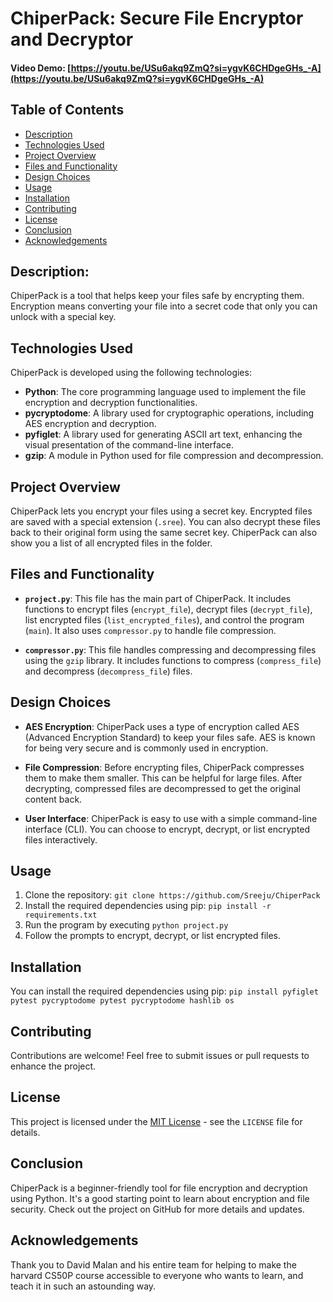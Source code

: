 # ChiperPack: Secure File Encryptor and Decryptor

#### Video Demo: [https://youtu.be/USu6akq9ZmQ?si=ygvK6CHDgeGHs_-A](https://youtu.be/USu6akq9ZmQ?si=ygvK6CHDgeGHs_-A)

## Table of Contents
- [Description](#description)
- [Technologies Used](#technologies-used)
- [Project Overview](#project-overview)
- [Files and Functionality](#files-and-functionality)
- [Design Choices](#design-choices)
- [Usage](#usage)
- [Installation](#installation)
- [Contributing](#contributing)
- [License](#license)
- [Conclusion](#conclusion)
- [Acknowledgements](#acknowledgements)


## Description:
ChiperPack is a tool that helps keep your files safe by encrypting them. Encryption means converting your file into a secret code that only you can unlock with a special key.


## Technologies Used
ChiperPack is developed using the following technologies:

- **Python**: The core programming language used to implement the file encryption and decryption functionalities.
- **pycryptodome**: A library used for cryptographic operations, including AES encryption and decryption.
- **pyfiglet**: A library used for generating ASCII art text, enhancing the visual presentation of the command-line interface.
- **gzip**: A module in Python used for file compression and decompression.


## Project Overview
ChiperPack lets you encrypt your files using a secret key. Encrypted files are saved with a special extension (`.sree`). You can also decrypt these files back to their original form using the same secret key. ChiperPack can also show you a list of all encrypted files in the folder.


## Files and Functionality
- **`project.py`**: This file has the main part of ChiperPack. It includes functions to encrypt files (`encrypt_file`), decrypt files (`decrypt_file`), list encrypted files (`list_encrypted_files`), and control the program (`main`). It also uses `compressor.py` to handle file compression.

- **`compressor.py`**: This file handles compressing and decompressing files using the `gzip` library. It includes functions to compress (`compress_file`) and decompress (`decompress_file`) files.


## Design Choices
- **AES Encryption**: ChiperPack uses a type of encryption called AES (Advanced Encryption Standard) to keep your files safe. AES is known for being very secure and is commonly used in encryption.

- **File Compression**: Before encrypting files, ChiperPack compresses them to make them smaller. This can be helpful for large files. After decrypting, compressed files are decompressed to get the original content back.

- **User Interface**: ChiperPack is easy to use with a simple command-line interface (CLI). You can choose to encrypt, decrypt, or list encrypted files interactively.


## Usage
1. Clone the repository:  `git clone https://github.com/Sreeju/ChiperPack`
2. Install the required dependencies using pip: `pip install -r requirements.txt`
3. Run the program by executing `python project.py`
4. Follow the prompts to encrypt, decrypt, or list encrypted files.


## Installation
You can install the required dependencies using pip: `pip install pyfiglet pytest pycryptodome pytest pycryptodome hashlib os`


## Contributing
Contributions are welcome! Feel free to submit issues or pull requests to enhance the project.


## License
This project is licensed under the [MIT License](LICENSE) - see the `LICENSE` file for details.


## Conclusion
ChiperPack is a beginner-friendly tool for file encryption and decryption using Python. It's a good starting point to learn about encryption and file security. Check out the project on GitHub for more details and updates.


## Acknowledgements
Thank you to David Malan and his entire team for helping to make the harvard CS50P course accessible to everyone who wants to learn, and teach it in such an astounding way.
